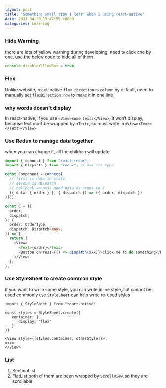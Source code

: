 ```yaml
---
layout: post
title: "Something small tips I learn when I using react-native"
date: 2021-04-30 19:47:55 +0800
categories: Learning
---
```


### Hide Warning

there are lots of yellow warning during developing, need to click one by one, use the below code to hide all of them

```js
console.disableYellowBox = true;
```

### Flex

Unlike website, react-native `flex direction` is `column` by default, need to manually set `flexDirection:row` to make it in one line

### why words doesn't display

In react-native, if you use `<View>some texts</View>`, it won't display, because text must be wrapped by `<Text>`, so must write in `<View><Text></Text></View>`

### Use Redux to manage data together

when you can change it, all the children will update

```ts
import { connect } from "react-redux";
import { Dispacth } from "redux"; // use its type

const Component = connect(
  // first is data in state
  // second is dispatch
  // callback => pass need data as props to C
  ({ data: { order } }, { dispatch }) => ({ order, dispatch })
)(C);

const C = ({
  order,
  dispatch,
}: {
  order: OrderType;
  dispatch: Dispatch<any>;
}) => {
  return (
    <View>
      <Text>{order}</Text>
      <Button onPress={() => dispatch(xxx)}>click me to do something</Button>
    </View>
  );
};
```

### Use StyleSheet to create common style

if you want to write some style, you can write inline style, but cannot be used commonly
use `StyleSheet` can help write re-used styles

```tsx
import { StyleSheet } from "react-native"

const styles = StyleSheet.create({
   container: {
      display: "flex"
   }
})

<View style={[styles.container, otherStyle]}>
xxxx
</View>
```

### List

1. SectionList
2. FlatList
   both of them are been wrapped by `ScrollView`, so they are scrollable
